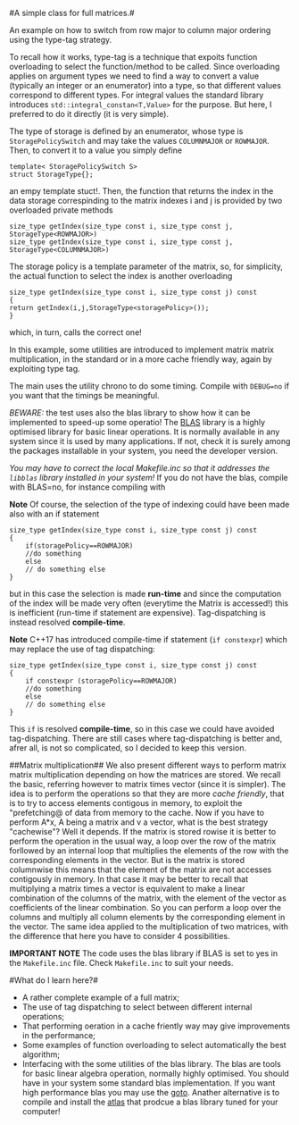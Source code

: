 
#A simple class for full matrices.#

An example on how to switch from row major to column major ordering using the
type-tag strategy. 

To recall how it works, type-tag is a technique that expoits function
overloading to select the function/method to be called. Since
overloading applies on argument types we need to find a way to convert
a value (typically an integer or an enumerator) into a type, so that
different values correspond to different types. For integral values
the standard library introduces `std::integral_constan<T,Value>` for
the purpose. But here, I preferred to do it directly (it is very
simple).

The type of storage is defined by an enumerator, whose type is
`StoragePolicySwitch` and may take the values `COLUMNMAJOR` or `ROWMAJOR`. Then, to convert it to a value you simply define


    template< StoragePolicySwitch S>
    struct StorageType{};

an empy template stuct!.
Then, the function that returns the index in the data storage correspinding to the matrix indexes i and j is provided by two overloaded private methods

    
    size_type getIndex(size_type const i, size_type const j, StorageType<ROWMAJOR>)
    size_type getIndex(size_type const i, size_type const j, StorageType<COLUMNMAJOR>)

The storage policy is a template parameter of the matrix, so, for simplicity, 
the actual function to select the index is another overloading

    size_type getIndex(size_type const i, size_type const j) const
    {
    return getIndex(i,j,StorageType<storagePolicy>());
    }

which, in turn, calls the correct one!

In this example, some utilities are introduced to implement matrix matrix multiplication, in the standard or in a more cache friendly way, again by exploiting 
type tag.

The main uses the utility chrono to do some timing. Compile with `DEBUG=no` if you want that the timings be meaningful.

*BEWARE:* the test uses also the blas library to show how it can be
implemented to speed-up some operatio!  The
[BLAS](https://en.wikipedia.org/wiki/Basic_Linear_Algebra_Subprograms)
library is a highly optimised library for basic linear operations.  It
is normally available in any system since it is used by many
applications. If not, check it is surely among the packages
installable in your system, you need the developer version.

*You may have to correct the local Makefile.inc so that it addresses
the `libblas` library installed in your system!* If you do not have the
blas, compile with BLAS=no, for instance compiling with

**Note** Of course, the selection of the type of indexing could have been made also with an if statement


    size_type getIndex(size_type const i, size_type const j) const
    {
        if(storagePolicy==ROWMAJOR)
        //do something
        else
        // do something else
    }


but in this case the selection is made **run-time** and since the computation of the index will be made very often (everytime the Matrix is accessed!) this is 
inefficient (run-time if statement are expensive). Tag-dispatching is instead resolved **compile-time**.

**Note** C++17 has introduced compile-time if statement (`if constexpr`) which may replace the use of tag dispatching:

    
    size_type getIndex(size_type const i, size_type const j) const
    {
        if constexpr (storagePolicy==ROWMAJOR)
        //do something
        else
        // do something else
    }

This `if` is resolved **compile-time**, so in this case we could have avoided tag-dispatching. There are still cases where tag-dispatching is better and, afrer all, is not so complicated, so I decided to keep this version.

##Matrix multiplication##
We also present different ways to perform matrix matrix multiplication depending on how the matrices are stored. We recall the basic, referring however to matrix times vector (since it is simpler). The idea is to perform the operations so that they are more *cache friendly*, that is to try to access elements contigous in memory, to exploit the "prefetching@ of data from memory to the cache. Now if you have to perform A*x, A being a matrix and v a vector, what is the best strategy "cachewise"? Well it depends. If the
matrix is stored rowise it is better to perform the operation in the usual way, a loop over the row of the matrix forllowed by an internal loop that multiplies the elements
of the row with the corresponding elements in the vector. But is the matrix is stored columnwise this means that the element of the matrix are not accesses contigously in memory. In that case it may be better to recall that multiplying a matrix times a vector is equivalent to make a linear combination of the columns of the matrix, with the element of the vector as coefficients of the linear combination. So you can perform a loop over the columns and multiply all column elements by the corresponding element in the vector. The same idea applied to the multiplication of two matrices, with the difference that here you have to consider 4 possibilities.

**IMPORTANT NOTE** The code uses the blas library if BLAS is set to yes in the `Makefile.inc` file. Check `Makefile.inc` to suit your needs.

#What do I learn here?#
- A rather complete example of a full matrix;
- The use of tag dispatching to select between different internal operations;
- That performing oeration in a cache friently way may give improvements in the performance;
- Some examples of function overloading to select automatically the best algorithm;
- Interfacing with the some utilities of the blas library. The blas are tools for basic linear algebra operation, normally highly optimised. You should have in your system some standard blas implementation. If you want high performance blas you may use the [goto](http://www.csar.cfs.ac.uk/user_information/software/maths/goto.shtml). Anather alternative is to compile and install the [atlas](http://math-atlas.sourceforge.net/) that prodcue a blas library tuned for your computer!


